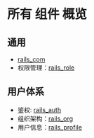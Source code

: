 # 所有 组件 概览

## 通用
* [rails_com](https://github.com/work-design/rails_com)
* 权限管理：[rails_role](https://github.com/work-design/rails_role)

## 用户体系
* 鉴权: [rails_auth](https://github.com/work-design/rails_auth)
* 组织架构：[rails_org](https://github.com/work-design/rails_org)
* 用户信息：[rails_profile](https://github.com/work-design/rails_profile)